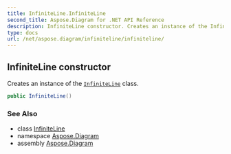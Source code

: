 ```yaml
---
title: InfiniteLine.InfiniteLine
second_title: Aspose.Diagram for .NET API Reference
description: InfiniteLine constructor. Creates an instance of the InfiniteLine class
type: docs
url: /net/aspose.diagram/infiniteline/infiniteline/
---
```

## InfiniteLine constructor

Creates an instance of the [`InfiniteLine`](../) class.

```csharp
public InfiniteLine()
```

### See Also

* class [InfiniteLine](../)
* namespace [Aspose.Diagram](../../infiniteline/)
* assembly [Aspose.Diagram](../../../)



